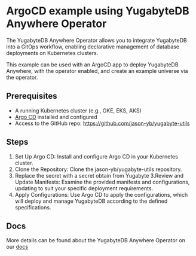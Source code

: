 # ArgoCD example using YugabyteDB Anywhere Operator

The YugabyteDB Anywhere Operator allows you to integrate YugabyteDB into a GitOps workflow, enabling declarative management of database deployments on Kubernetes clusters.

This example can be used with an ArgoCD app to deploy YugabyteDB Anywhere, with the operator enabled, and create an example universe via the operator.

## Prerequisites

- A running Kubernetes cluster (e.g., GKE, EKS, AKS)
- [Argo CD](https://argo-cd.readthedocs.io/en/stable/getting_started/) installed and configured
- Access to the GitHub repo: https://github.com/jason-yb/yugabyte-utils

## Steps

1. Set Up Argo CD: Install and configure Argo CD in your Kubernetes cluster.
2. Clone the Repository: Clone the jason-yb/yugabyte-utils repository.
3. Replace the secret with a secret obtain from Yugabyte 
3.Review and Update Manifests: Examine the provided manifests and configurations, updating to suit your specific deployment requirements.
4. Apply Configurations: Use Argo CD to apply the configurations, which will deploy and manage YugabyteDB according to the defined specifications.

## Docs

More details can be found about the YugabyteDB Anywhere Operator on our [docs](https://docs.yugabyte.com/preview/yugabyte-platform/anywhere-automation/yb-kubernetes-operator/)